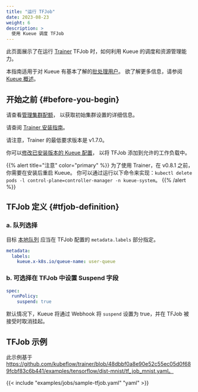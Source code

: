 ```yaml
---
title: "运行 TFJob"
date: 2023-08-23
weight: 6
description: >
  使用 Kueue 调度 TFJob
---
```


此页面展示了在运行 [Trainer](https://www.kubeflow.org/docs/components/training/tftraining/)
TFJob 时，如何利用 Kueue 的调度和资源管理能力。

本指南适用于对 Kueue 有基本了解的[批处理用户](/zh-CN/docs/tasks#batch-user)。
欲了解更多信息，请参阅 [Kueue 概述](/zh-CN/docs/overview)。

## 开始之前  {#before-you-begin}

请查看[管理集群配额](/zh-CN/docs/tasks/manage/administer_cluster_quotas)，
以获取初始集群设置的详细信息。

请查阅 [Trainer 安装指南](https://www.kubeflow.org/docs/components/training/installation/)。

请注意，Trainer 的最低要求版本是 v1.7.0。

你可以[修改已安装版本的 Kueue 配置](/zh-CN/docs/installation#install-a-custom-configured-released-version)，
以将 TFJob 添加到允许的工作负载中。

{{% alert title="注意" color="primary" %}}
为了使用 Trainer，在 v0.8.1 之前，你需要在安装后重启 Kueue。
你可以通过运行以下命令来实现：`kubectl delete pods -l control-plane=controller-manager -n kueue-system`。
{{% /alert %}}

## TFJob 定义  {#tfjob-definition}

### a. 队列选择

目标 [本地队列](/zh-CN/docs/concepts/local_queue) 应当在 TFJob
配置的 `metadata.labels` 部分指定。

```yaml
metadata:
  labels:
    kueue.x-k8s.io/queue-name: user-queue
```

### b. 可选择在 TFJob 中设置 Suspend 字段

```yaml
spec:
  runPolicy:
    suspend: true
```

默认情况下，Kueue 将通过 Webhook 将 `suspend` 设置为 true，并在 TFJob 被接受时取消挂起。

## TFJob 示例

此示例基于 https://github.com/kubeflow/trainer/blob/48dbbf0a8e90e52c55ec05d0f689fcbf83c6b441/examples/tensorflow/dist-mnist/tf_job_mnist.yaml。

{{< include "examples/jobs/sample-tfjob.yaml" "yaml" >}}
